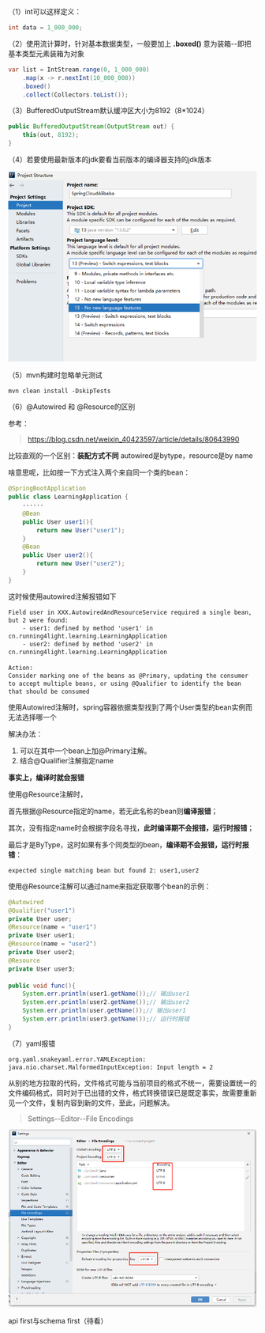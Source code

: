 （1）int可以这样定义：

```java
int data = 1_000_000;
```

（2）使用流计算时，针对基本数据类型，一般要加上 **.boxed()** 意为装箱--即把基本类型元素装箱为对象

```java
var list = IntStream.range(0, 1_000_000)
    .map(x -> r.nextInt(10_000_000))
    .boxed()
    .collect(Collectors.toList());
```

（3）BufferedOutputStream默认缓冲区大小为8192（8*1024）

```java
public BufferedOutputStream(OutputStream out) {
    this(out, 8192);
}
```

（4）若要使用最新版本的jdk要看当前版本的编译器支持的jdk版本

![](pictures\当前idea支持的jdk版本.png)

（5）mvn构建时忽略单元测试

```
mvn clean install -DskipTests
```

（6）@Autowired 和 @Resource的区别

参考：

> https://blog.csdn.net/weixin_40423597/article/details/80643990

比较直观的一个区别：**装配方式不同** autowired是bytype，resource是by name

啥意思呢，比如按一下方式注入两个来自同一个类的bean：

```java
@SpringBootApplication
public class LearningApplication {
	······
    @Bean
    public User user1(){
        return new User("user1");
    }
    @Bean
    public User user2(){
        return new User("user2");
    }
}
```

这时候使用autowired注解报错如下

```
Field user in XXX.AutowiredAndResourceService required a single bean, but 2 were found:
	- user1: defined by method 'user1' in cn.running4light.learning.LearningApplication
	- user2: defined by method 'user2' in cn.running4light.learning.LearningApplication

Action:
Consider marking one of the beans as @Primary, updating the consumer to accept multiple beans, or using @Qualifier to identify the bean that should be consumed
```

使用Autowired注解时，spring容器依据类型找到了两个User类型的bean实例而无法选择哪一个

解决办法：

1. 可以在其中一个bean上加@Primary注解。
2. 结合@Qualifier注解指定name

**事实上，编译时就会报错**

使用@Resource注解时，

首先根据@Resource指定的name，若无此名称的bean则**编译报错**；

其次，没有指定name时会根据字段名寻找，**此时编译期不会报错，运行时报错**；

最后才是ByType，这时如果有多个同类型的bean，**编译期不会报错，运行时报错**：

```
expected single matching bean but found 2: user1,user2
```

使用@Resource注解可以通过name来指定获取哪个bean的示例：

```java
@Autowired
@Qualifier("user1")
private User user;
@Resource(name = "user1")
private User user1;
@Resource(name = "user2")
private User user2;
@Resource
private User user3;

public void func(){
    System.err.println(user1.getName());// 输出user1
    System.err.println(user2.getName());// 输出user2
    System.err.println(user.getName());// 输出user1
    System.err.println(user3.getName());// 运行时报错
}
```

（7）yaml报错

```
org.yaml.snakeyaml.error.YAMLException: java.nio.charset.MalformedInputException: Input length = 2
```

从别的地方拉取的代码，文件格式可能与当前项目的格式不统一，需要设置统一的文件编码格式，同时对于已出错的文件，格式转换错误已是既定事实，故需要重新见一个文件，复制内容到新的文件，至此，问题解决。

> Settings--Editor--File Encodings

![](pictures\项目编码格式设置.png)





api first与schema first（待看）



